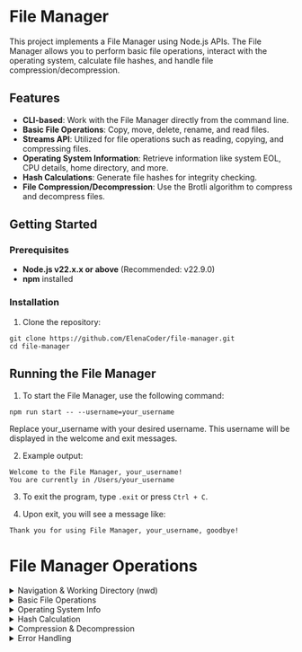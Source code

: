 # File Manager

This project implements a File Manager using Node.js APIs. The File Manager allows you to perform basic file operations, interact with the operating system, calculate file hashes, and handle file compression/decompression.

## Features

- **CLI-based**: Work with the File Manager directly from the command line.
- **Basic File Operations**: Copy, move, delete, rename, and read files.
- **Streams API**: Utilized for file operations such as reading, copying, and compressing files.
- **Operating System Information**: Retrieve information like system EOL, CPU details, home directory, and more.
- **Hash Calculations**: Generate file hashes for integrity checking.
- **File Compression/Decompression**: Use the Brotli algorithm to compress and decompress files.

## Getting Started

### Prerequisites

- **Node.js v22.x.x or above** (Recommended: v22.9.0)
- **npm** installed

### Installation

1. Clone the repository:

```
git clone https://github.com/ElenaCoder/file-manager.git
cd file-manager
```

## Running the File Manager

1. To start the File Manager, use the following command:
```
npm run start -- --username=your_username

```
Replace your_username with your desired username. This username will be displayed in the welcome and exit messages.

2. Example output:

```
Welcome to the File Manager, your_username!
You are currently in /Users/your_username

```
3. To exit the program, type `.exit` or press `Ctrl + C`.

4. Upon exit, you will see a message like:

```
Thank you for using File Manager, your_username, goodbye!

```

# File Manager Operations

<details>
<summary>Navigation & Working Directory (nwd)</summary>

#### Go upper from current directory.
  - **Command**: `up` - moves one directory up (except when in the root directory).

#### Change to dedicated folder.
**Command**: `cd path_to_directory` - changes the working directory to the specified path. The path can be relative or absolute.

#### List all files and folders in the current directory.
**Command**: `ls`- prints the list of files and directories. The output is sorted with directories listed first, followed by files.

</details>

<details>
<summary>Basic File Operations</summary>

#### Read a file's content
**Command**: `cat path_to_file` - reads and prints the content of the specified file.

#### Create a new file
**Command**: `add new_file_name` - creates an empty file with the specified name.

#### Rename a file
**Command**: `rn path_to_file new_filename` - renames the specified file while keeping its content unchanged.

#### Copy a file
**Command**: `cp path_to_file path_to_new_directory` - copies the file to the specified directory using readable and writable streams.

#### Move a file
**Command**: `mv path_to_file path_to_new_directory` -moves the file to the new directory (same as copy, but deletes the original file).

#### Delete a file
**Command**: `rm path_to_file` - deletes the specified file.

</details>

<details>
<summary>Operating System Info</summary>

#### Get system End-Of-Line (EOL)
**Command**: `os --EOL` - prints the system's default EOL.

#### Get CPU information
**Command**: `os --cpus` - displays the number of CPUs, as well as each CPU's model and clock rate (in GHz).

#### Get home directory
**Command**: `os --homedir` - prints the user's home directory.

#### Get current system user name
**Command**: `os --username` - prints the current system's user name (not the username passed at the start).

#### Get CPU architecture
**Command**: `os --architecture` - prints the CPU architecture for which Node.js binary was compiled.

</details>

<details>
<summary>Hash Calculation</summary>

#### Calculate hash for a file
**Command**: `hash path_to_file` - computes and prints the hash for the specified file.

</details>

<details>
<summary>Compression & Decompression</summary>

#### Compress a file
**Command**: `compress path_to_file path_to_destination` - compresses the specified file using the Brotli algorithm and streams, saving the result in the destination.

#### Decompress a file
**Command**: `decompress path_to_file path_to_destination` - decompresses the previously compressed file using the Brotli algorithm, ensuring the result matches the original file.

</details>

<details>
<summary>Error Handling</summary>

- In case of invalid commands or missing/incorrect arguments, the File Manager will print `Invalid input` and wait for the next command.

- If an operation fails (e.g., trying to work on a non-existent file), the message `Operation failed` will be printed, and the user can enter another command.

</details>
